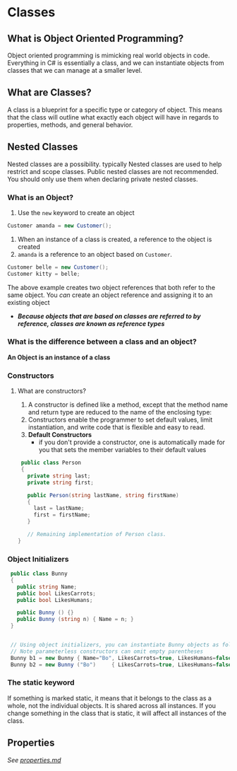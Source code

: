 # Classes

## What is Object Oriented Programming?

Object oriented programming is mimicking real world objects in code.
Everything in C# is essentially a class, and we can instantiate objects from classes that we can manage at a smaller level.

## What are Classes?

A class is a blueprint for a specific type or category of object.
This means that the class will outline what exactly each object will have in regards to
properties, methods, and general behavior.

## Nested Classes

Nested classes are a possibility. typically Nested classes are used to help restrict and scope classes.
Public nested classes are not recommended. You should only use them when declaring private nested classes.

### What is an Object?

1. Use the `new` keyword to create an object

```csharp
Customer amanda = new Customer();
```

1. When an instance of a class is created, a reference to the object is created
1. `amanda` is a reference to an object based on `Customer`.

```csharp
Customer belle = new Customer();
Customer kitty = belle;
```

The above example creates two object references that both refer to the same object.
You *can* create an object reference and assigning it to an existing object

- ***Because objects that are based on classes are referred to by reference, classes are known as reference types***

### What is the difference between a class and an object?

**An Object is an instance of a class**

### Constructors

1. What are constructors?
      1. A constructor is defined like a method, except that the method name and return type are reduced to the name of the enclosing type:
      1. Constructors enable the programmer to set default values, limit instantiation, and write code that is flexible and easy to read.
      1. **Default Constructors**
         - if you don't provide a constructor, one is automatically made for you that sets the member variables to their default values

      ```csharp
       public class Person
       {
         private string last;
         private string first;

         public Person(string lastName, string firstName)
         {
           last = lastName;
           first = firstName;
         }

         // Remaining implementation of Person class.
      }
      ```

### Object Initializers

```csharp
 public class Bunny
 {
   public string Name;
   public bool LikesCarrots;
   public bool LikesHumans;

   public Bunny () {}
   public Bunny (string n) { Name = n; }
 }


 // Using object initializers, you can instantiate Bunny objects as follows:
 // Note parameterless constructors can omit empty parentheses
 Bunny b1 = new Bunny { Name="Bo", LikesCarrots=true, LikesHumans=false };
 Bunny b2 = new Bunny ("Bo")     { LikesCarrots=true, LikesHumans=false };

```

### The static keyword

If something is marked static, it means that it belongs to the class as a whole, not the individual objects.
It is shared across all instances.
If you change something in the class that is static, it will affect all instances of the class.

## Properties

*See [properties.md](./properties.md)*

